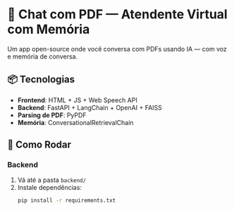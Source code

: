 # 🧠 Chat com PDF — Atendente Virtual com Memória

Um app open-source onde você conversa com PDFs usando IA — com voz e memória de conversa.

## 📦 Tecnologias

- **Frontend**: HTML + JS + Web Speech API
- **Backend**: FastAPI + LangChain + OpenAI + FAISS
- **Parsing de PDF**: PyPDF
- **Memória**: ConversationalRetrievalChain

## 🚀 Como Rodar

### Backend

1. Vá até a pasta `backend/`
2. Instale dependências:
   ```bash
   pip install -r requirements.txt

